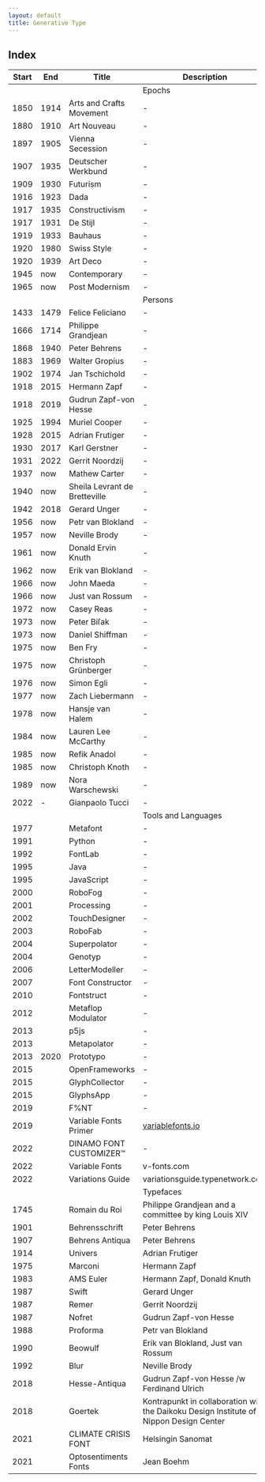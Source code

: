 ```yaml
---
layout: default
title: Generative Type
---
```


## Index

| Start | End | Title | Description | Category |
| --- | --- | --- | --- | --- |
| | | | Epochs | |
| 1850 | 1914 | Arts and Crafts Movement | - | Epoch |
| 1880 | 1910 | Art Nouveau | - | Epoch |
| 1897 | 1905 | Vienna Secession | - | Epoch |
| 1907 | 1935 | Deutscher Werkbund | - | Epoch |
| 1909 | 1930 | Futurism | - | Epoch |
| 1916 | 1923 | Dada | - | Epoch |
| 1917 | 1935 | Constructivism | - | Epoch |
| 1917 | 1931 | De Stijl | - | Epoch |
| 1919 | 1933 | Bauhaus | - | Epoch |
| 1920 | 1980 | Swiss Style | - | Epoch |
| 1920 | 1939 | Art Deco | - | Epoch |
| 1945 | now | Contemporary | - | Epoch |
| 1965 | now | Post Modernism | - | Epoch |
| | | | Persons | |
| 1433 | 1479 | Felice Feliciano | - | Person |
| 1666 | 1714 | Philippe Grandjean | - | Person |
| 1868 | 1940 | Peter Behrens | - | Person |
| 1883 | 1969 | Walter Gropius | - | Person |
| 1902 | 1974 | Jan Tschichold | - | Person |
| 1918 | 2015 | Hermann Zapf | - | Person |
| 1918 | 2019 | Gudrun Zapf-von Hesse | - | Person |
| 1925 | 1994 | Muriel Cooper | - | Person |
| 1928 | 2015 | Adrian Frutiger | - | Person |
| 1930 | 2017 | Karl Gerstner | - | Person |
| 1931 | 2022 | Gerrit Noordzij | - | Person |
| 1937 | now | Mathew Carter | - | Person |
| 1940 | now | Sheila Levrant de Bretteville | - | Person |
| 1942 | 2018 | Gerard Unger | - | Person |
| 1956 | now | Petr van Blokland | - | Person |
| 1957 | now | Neville Brody | - | Person |
| 1961 | now | Donald Ervin Knuth | - | Person |
| 1962 | now | Erik van Blokland | - | Person |
| 1966 | now | John Maeda | - | Person |
| 1966 | now | Just van Rossum | - | Person |
| 1972 | now | Casey Reas | - | Person |
| 1973 | now | Peter Biľak | - | Person |
| 1973 | now | Daniel Shiffman | - | Person |
| 1975 | now | Ben Fry | - | Person |
| 1975 | now | Christoph Grünberger | - | Person |
| 1976 | now | Simon Egli | - | Person |
| 1977 | now | Zach Liebermann | - | Person |
| 1978 | now | Hansje van Halem | - | Person |
| 1984 | now | Lauren Lee McCarthy | - | Person |
| 1985 | now | Refik Anadol | - | Person |
| 1985 | now | Christoph Knoth | - | Person |
| 1989 | now | Nora Warschewski | - | Person |
| 2022 | - | Gianpaolo Tucci | - | Person |
| | | | Tools and Languages | |
| 1977 | | Metafont | - | Tool |
| 1991 | | Python | - | Tool |
| 1992 | | FontLab | - | Tool |
| 1995 | | Java | - | Tool |
| 1995 | | JavaScript | - | Tool |
| 2000 | | RoboFog | - | Tool |
| 2001 | | Processing | - | Tool |
| 2002 | | TouchDesigner | - | Tool |
| 2003 | | RoboFab | - | Tool |
| 2004 | | Superpolator | - | Tool |
| 2004 | | Genotyp | - | Tool |
| 2006 | | LetterModeller | - | Tool |
| 2007 | | Font Constructor | - | Tool |
| 2010 | | Fontstruct | - | Tool |
| 2012 | | Metaflop Modulator | - | Tool |
| 2013 | | p5js | - | Tool |
| 2013 | | Metapolator | - | Tool |
| 2013 | 2020 | Prototypo | - | Tool |
| 2015 | | OpenFrameworks | - | Tool |
| 2015 | | GlyphCollector | - | Tool |
| 2015 | | GlyphsApp | - | Tool |
| 2019 | | F%NT | - | Tool |
| 2019 | | Variable Fonts Primer | [variablefonts.io](https://variablefonts.io) | Tool |
| 2022 | | DINAMO FONT CUSTOMIZER™ | - | Tool |
| 2022 | | Variable Fonts | v-fonts.com | Tool |
| 2022 | | Variations Guide | variationsguide.typenetwork.com | Tool |
| | | | Typefaces | |
| 1745 | | Romain du Roi | Philippe Grandjean and a committee by king Louis XIV | Typeface |
| 1901 | | Behrensschrift | Peter Behrens | Typeface |
| 1907 | | Behrens Antiqua | Peter Behrens | Typeface |
| 1914 | | Univers | Adrian Frutiger | Typeface |
| 1975 | | Marconi | Hermann Zapf | Typeface |
| 1983 | | AMS Euler | Hermann Zapf, Donald Knuth | Typeface |
| 1987 | | Swift | Gerard Unger | Typeface |
| 1987 | | Remer | Gerrit Noordzij | Typeface |
| 1987 | | Nofret | Gudrun Zapf-von Hesse | Typeface |
| 1988 | | Proforma | Petr van Blokland | Typeface |
| 1990 | | Beowulf | Erik van Blokland, Just van Rossum | Typeface |
| 1992 | | Blur | Neville Brody | Typeface |
| 2018 | | Hesse-Antiqua | Gudrun Zapf-von Hesse /w Ferdinand Ulrich | Typeface |
| 2018 | | Goertek | Kontrapunkt in collaboration with the Daikoku Design Institute of Nippon Design Center | Typeface |
| 2021 | | CLIMATE CRISIS FONT | Helsingin Sanomat | Typeface |
| 2021 | | Optosentiments Fonts | Jean Boehm | Typeface |
